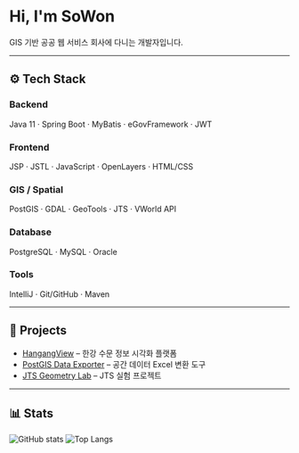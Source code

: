 # Hi, I'm SoWon
GIS 기반 공공 웹 서비스 회사에 다니는 개발자입니다.  

---

## ⚙️ Tech Stack
### Backend
Java 11 · Spring Boot · MyBatis · eGovFramework · JWT  
### Frontend
JSP · JSTL · JavaScript · OpenLayers · HTML/CSS  
### GIS / Spatial
PostGIS · GDAL · GeoTools · JTS · VWorld API  
### Database
PostgreSQL · MySQL · Oracle  
### Tools
IntelliJ · Git/GitHub · Maven  

---

## 🚀 Projects
- [HangangView](https://github.com/SoWonC/HangangView) – 한강 수문 정보 시각화 플랫폼  
- [PostGIS Data Exporter](https://github.com/SoWonC/postgis-data-exporter) – 공간 데이터 Excel 변환 도구  
- [JTS Geometry Lab](https://github.com/SoWonC/jts-geometry-lab) – JTS 실험 프로젝트  

---

## 📊 Stats
![GitHub stats](https://github-readme-stats.vercel.app/api?username=SoWonC&show_icons=true&theme=radical)
![Top Langs](https://github-readme-stats.vercel.app/api/top-langs/?username=SoWonC&layout=compact&theme=radical)
